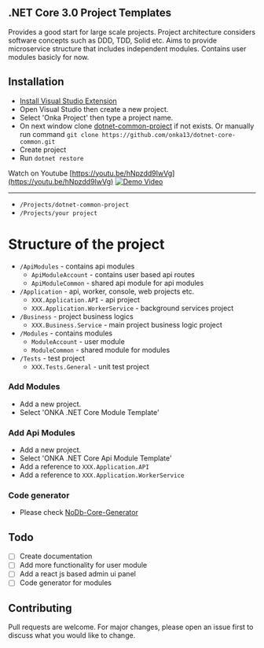 ## .NET Core 3.0 Project Templates

Provides a good start for large scale projects.
Project architecture considers software concepts such as DDD, TDD, Solid etc.
Aims to provide microservice structure that includes independent modules.
Contains user modules basicly for now.

## Installation

- [Install Visual Studio Extension](https://marketplace.visualstudio.com/items?itemName=onka13.CoreTemplate)
- Open Visual Studio then create a new project.
- Select 'Onka Project' then type a project name.
- On next window clone [dotnet-common-project](https://github.com/onka13/dotnet-core-common) if not exists. Or manually run command `git clone https://github.com/onka13/dotnet-core-common.git`
- Create project
- Run `dotnet restore` 

Watch on Youtube [https://youtu.be/hNpzdd9IwVg](https://youtu.be/hNpzdd9IwVg)
[![Demo Video](http://i3.ytimg.com/vi/hNpzdd9IwVg/maxresdefault.jpg)](https://youtu.be/hNpzdd9IwVg "Demo Video")



***

- `/Projects/dotnet-common-project`
- `/Projects/your project`

# Structure of the project

- `/ApiModules` - contains api modules
    - `ApiModuleAccount` - contains user based api routes
    - `ApiModuleCommon` - shared api module for api modules
- `/Application` - api, worker, console, web projects etc.
    - `XXX.Application.API` - api project
    - `XXX.Application.WorkerService` - background services project
- `/Business` - project business logics
    - `XXX.Business.Service` - main project business logic project
- `/Modules` - contains modules
    - `ModuleAccount` - user module
    - `ModuleCommon` - shared module for modules
- `/Tests` - test project
    - `XXX.Tests.General` - unit test project

### Add Modules

- Add a new project.
- Select 'ONKA .NET Core Module Template'

### Add Api Modules

- Add a new project.
- Select 'ONKA .NET Core Api Module Template'
- Add a reference to `XXX.Application.API`
- Add a reference to `XXX.Application.WorkerService`

### Code generator

- Please check [NoDb-Core-Generator](https://github.com/onka13/NoDb-Core-Generator)

## Todo

- [ ] Create documentation
- [ ] Add more functionality for user module
- [ ] Add a react js based admin ui panel
- [ ] Code generator for modules

## Contributing
Pull requests are welcome. For major changes, please open an issue first to discuss what you would like to change.

